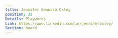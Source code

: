```yaml
---
title: Jennifer Gennaro Oxley
position: 31
Details: Playworks
Link: https://www.linkedin.com/in/jenniferoxley/
Section: board
---
```


